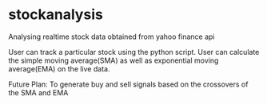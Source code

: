 # stockanalysis
Analysing realtime stock data obtained from yahoo finance api

User can track a particular stock using the python script.
User can calculate the simple moving average(SMA) as well as exponential moving average(EMA) on the live data.

Future Plan:
To generate buy and sell signals based on the crossovers of the SMA and EMA
